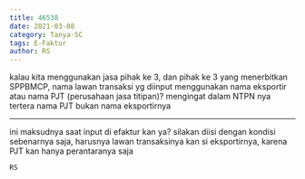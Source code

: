 ```yaml
---
title: 46538
date: 2021-03-08
category: Tanya-SC
tags: E-Faktur
author: RS
---
```


kalau kita menggunakan jasa pihak ke 3, dan pihak ke 3 yang menerbitkan SPPBMCP, nama lawan transaksi yg diinput menggunakan nama eksportir atau nama PJT (perusahaan jasa titipan)? mengingat dalam NTPN nya tertera nama PJT bukan nama eksportirnya

---

ini maksudnya saat input di efaktur kan ya? silakan diisi dengan kondisi sebenarnya saja, harusnya lawan transaksinya kan si eksportirnya, karena PJT kan hanya perantaranya saja

`RS`
